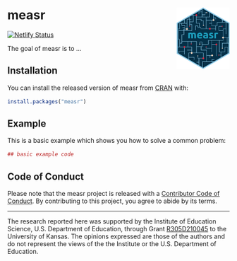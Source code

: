 
<!-- README.md is generated from README.Rmd. Please edit that file -->

# measr <img src="man/figures/logo.png" align = "right" width="120"/>

<!-- badges: start -->

[![Netlify
Status](https://api.netlify.com/api/v1/badges/b82caf01-0611-4f8b-bbca-5b89b5a80791/deploy-status)](https://app.netlify.com/sites/measr/deploys)
<!-- badges: end -->

The goal of measr is to …

## Installation

You can install the released version of measr from
[CRAN](https://CRAN.R-project.org) with:

``` r
install.packages("measr")
```

## Example

This is a basic example which shows you how to solve a common problem:

``` r
## basic example code
```

## Code of Conduct

Please note that the measr project is released with a [Contributor Code
of Conduct](https://measr.info/CODE_OF_CONDUCT.html). By contributing to
this project, you agree to abide by its terms.

------------------------------------------------------------------------

The research reported here was supported by the Institute of Education
Science, U.S. Department of Education, through Grant
[R305D210045](https://ies.ed.gov/funding/grantsearch/details.asp?ID=4546)
to the University of Kansas. The opinions expressed are those of the
authors and do not represent the views of the the Institute or the U.S.
Department of Education.
